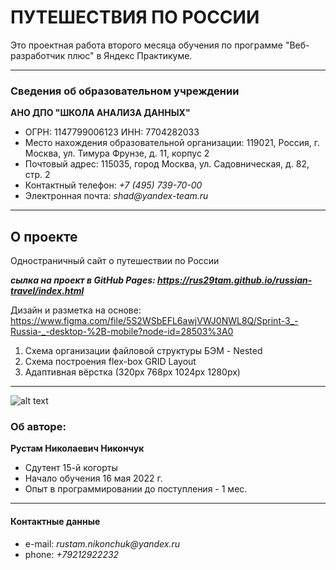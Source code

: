 # ПУТЕШЕСТВИЯ ПО РОССИИ
Это проектная работа второго месяца обучения по программе "Веб-разработчик плюс" в Яндекс Практикуме.

---
### Сведения об образовательном учреждении

**АНО ДПО "ШКОЛА АНАЛИЗА ДАННЫХ"** 
* ОГРН: 1147799006123 ИНН: 7704282033
* Место нахождения образовательной организации: 119021, Россия, г. Москва, ул. Тимура Фрунзе, д. 11, корпус 2
* Почтовый адрес: 115035, город Москва, ул. Садовническая, д. 82, стр. 2
* Контактный телефон: _+7 (495) 739-70-00_
* Электронная почта: _shad@yandex-team.ru_

---

## О проекте

Одностраничный сайт о путешествии по России

**_сылка на проект в GitHub Pages: https://rus29tam.github.io/russian-travel/index.html_**

Дизайн и разметка на основе:
https://www.figma.com/file/5S2WSbEFL6awjVWJ0NWL8Q/Sprint-3_-Russia-_-desktop-%2B-mobile?node-id=28503%3A0

1. Схема организации файловой структуры БЭМ - Nested
2. Схема построения flex-box GRID Layout 
3. Адаптивная вёрстка (320px 768px 1024px 1280px)

---
![alt text](https://yastatic.net/q/logoaas/v2/Яндекс.svg?circle=black&color=000&first=white "Logo")
### Об авторе:

**Рустам Николаевич Никончук** 
* Сдутент 15-й когорты
* Начало обучения 16 мая 2022 г. 
* Опыт в  программировании до поступления - 1 мес.


---
#### Контактные данные 

* e-mail: _rustam.nikonchuk@yandex.ru_
* phone: _+79212922232_

